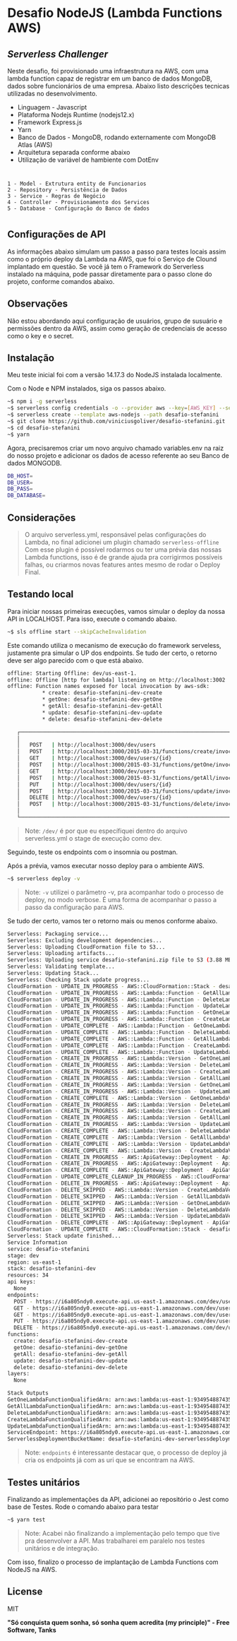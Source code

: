 # Desafio NodeJS (Lambda Functions AWS)
## _Serverless Challenger_



Neste desafio, foi provisionado uma infraestrutura na AWS, com uma lambda function capaz de registrar em um banco de dados MongoDB, dados sobre funcionários de uma empresa. Abaixo listo descrições tecnicas utilizadas no desenvolvimento.

- Linguagem - Javascript
- Plataforma Nodejs Runtime (nodejs12.x)
- Framework Express.js
- Yarn
- Banco de Dados - MongoDB, rodando externamente com MongoDB Atlas (AWS)
- Arquitetura separada conforme abaixo
- Utilização de variável de hambiente com DotEnv

#
    1 - Model - Extrutura entity de Funcionarios
    2 - Repository - Persistência de Dados
    3 - Service - Regras de Negócio
    4 - Controller - Provisionamento dos Services
    5 - Database - Configuração do Banco de dados
#


## Configurações de API
As informações abaixo simulam um passo a passo para testes locais assim como o próprio deploy da Lambda na AWS, que foi o Serviço de Clound implantado em questão. Se você já tem o Framework do Serverless instalado na máquina, pode passar diretamente para o passo clone do projeto, conforme comandos abaixo. 

## Observações

Não estou abordando aqui configuração de usuários, grupo de susuário e permissões dentro da AWS, assim como geração de credenciais de acesso como o key e o secret.

## Instalação

Meu teste inicial foi com a versão 14.17.3 do  NodeJS instalada localmente.

Com o Node e NPM instalados, siga os passos abaixo.

```sh
~$ npm i -g serverless
~$ serverless config credentials -o --provider aws --key=[AWS_KEY] --secret [AWS_SECRET]
~$ serverless create --template aws-nodejs --path desafio-stefanini
~$ git clone https://github.com/viniciusgoliver/desafio-stefanini.git
~$ cd desafio-stefanini
~$ yarn
```

Agora, precisaremos criar um novo arquivo chamado variables.env na raiz do nosso projeto e adicionar os dados de acesso referente ao seu Banco de dados MONGODB.

```sh
DB_HOST=
DB_USER=
DB_PASS=
DB_DATABASE=
```

## Considerações

> O arquivo serverless.yml, responsável pelas configurações do Lambda, no final adicionei um plugin chamado `serverless-offline` Com esse plugin é possível rodarmos ou ter uma prévia das nossas Lambda functions, isso é de grande ajuda pra corrigirmos possíveis falhas, ou criarmos novas features antes mesmo de rodar o Deploy Final. 

## Testando local

Para iniciar nossas primeiras execuções, vamos simular o deploy da nossa API in LOCALHOST. Para isso, execute o comando abaixo.

```sh
~$ sls offline start --skipCacheInvalidation
```

Este comando utiliza o mecanismo de execução do framework serveless, justamente pra simular o UP dos endpoints. Se tudo der certo, o retorno deve ser algo parecido com o que está abaixo.

```sh
offline: Starting Offline: dev/us-east-1.
offline: Offline [http for lambda] listening on http://localhost:3002
offline: Function names exposed for local invocation by aws-sdk:
           * create: desafio-stefanini-dev-create
           * getOne: desafio-stefanini-dev-getOne
           * getAll: desafio-stefanini-dev-getAll
           * update: desafio-stefanini-dev-update
           * delete: desafio-stefanini-dev-delete

   ┌────────────────────────────────────────────────────────────────────────────┐
   │                                                                            │
   │   POST   | http://localhost:3000/dev/users                                 │
   │   POST   | http://localhost:3000/2015-03-31/functions/create/invocations   │
   │   GET    | http://localhost:3000/dev/users/{id}                            │
   │   POST   | http://localhost:3000/2015-03-31/functions/getOne/invocations   │
   │   GET    | http://localhost:3000/dev/users                                 │
   │   POST   | http://localhost:3000/2015-03-31/functions/getAll/invocations   │
   │   PUT    | http://localhost:3000/dev/users/{id}                            │
   │   POST   | http://localhost:3000/2015-03-31/functions/update/invocations   │
   │   DELETE | http://localhost:3000/dev/users/{id}                            │
   │   POST   | http://localhost:3000/2015-03-31/functions/delete/invocations   │
   │                                                                            │
   └────────────────────────────────────────────────────────────────────────────┘

```

> Note: `/dev/` é por que eu específiquei dentro do arquivo serverless.yml o stage de execução como dev. 

Seguindo, teste os endpoints com o insomnia ou postman.

Após a prévia, vamos executar nosso deploy para o ambiente AWS.

```sh
~$ serverless deploy -v
```

> Note: `-v` utilizei o parâmetro -v, pra acompanhar todo o processo de deploy, no modo verbose. É uma forma de acompanhar o passo a passo da configuração para AWS.

Se tudo der certo, vamos ter o retorno mais ou menos conforme abaixo.

```sh
Serverless: Packaging service...
Serverless: Excluding development dependencies...
Serverless: Uploading CloudFormation file to S3...
Serverless: Uploading artifacts...
Serverless: Uploading service desafio-stefanini.zip file to S3 (3.88 MB)...
Serverless: Validating template...
Serverless: Updating Stack...
Serverless: Checking Stack update progress...
CloudFormation - UPDATE_IN_PROGRESS - AWS::CloudFormation::Stack - desafio-stefanini-dev
CloudFormation - UPDATE_IN_PROGRESS - AWS::Lambda::Function - GetAllLambdaFunction
CloudFormation - UPDATE_IN_PROGRESS - AWS::Lambda::Function - DeleteLambdaFunction
CloudFormation - UPDATE_IN_PROGRESS - AWS::Lambda::Function - UpdateLambdaFunction
CloudFormation - UPDATE_IN_PROGRESS - AWS::Lambda::Function - GetOneLambdaFunction
CloudFormation - UPDATE_IN_PROGRESS - AWS::Lambda::Function - CreateLambdaFunction
CloudFormation - UPDATE_COMPLETE - AWS::Lambda::Function - GetOneLambdaFunction
CloudFormation - UPDATE_COMPLETE - AWS::Lambda::Function - DeleteLambdaFunction
CloudFormation - UPDATE_COMPLETE - AWS::Lambda::Function - GetAllLambdaFunction
CloudFormation - UPDATE_COMPLETE - AWS::Lambda::Function - CreateLambdaFunction
CloudFormation - UPDATE_COMPLETE - AWS::Lambda::Function - UpdateLambdaFunction
CloudFormation - CREATE_IN_PROGRESS - AWS::Lambda::Version - GetOneLambdaVersionxMpQOjFKoxxB3tMTIgAgya9hy01mGli1Zw9Mla0hY
CloudFormation - CREATE_IN_PROGRESS - AWS::Lambda::Version - DeleteLambdaVersionYMXQIw9KDC30G7KHX0Z71d3xy1Q5sAMp8Xz7BxMdQ
CloudFormation - CREATE_IN_PROGRESS - AWS::Lambda::Version - CreateLambdaVersiongD3cyCnrWYrgQ68tftzQXszQGOwWm9489OxAxUvVtwU
CloudFormation - CREATE_IN_PROGRESS - AWS::Lambda::Version - GetAllLambdaVersionWQbV6q5O4dCb4hCrO4UH4jpH2A9ia0Ctnqg0dlIpA6s
CloudFormation - CREATE_IN_PROGRESS - AWS::Lambda::Version - GetOneLambdaVersionxMpQOjFKoxxB3tMTIgAgya9hy01mGli1Zw9Mla0hY
CloudFormation - CREATE_IN_PROGRESS - AWS::Lambda::Version - UpdateLambdaVersionNtbpBC38kp9iw4ZAk29wykJqTbvHb64ZIcfio
CloudFormation - CREATE_COMPLETE - AWS::Lambda::Version - GetOneLambdaVersionxMpQOjFKoxxB3tMTIgAgya9hy01mGli1Zw9Mla0hY
CloudFormation - CREATE_IN_PROGRESS - AWS::Lambda::Version - DeleteLambdaVersionYMXQIw9KDC30G7KHX0Z71d3xy1Q5sAMp8Xz7BxMdQ
CloudFormation - CREATE_IN_PROGRESS - AWS::Lambda::Version - CreateLambdaVersiongD3cyCnrWYrgQ68tftzQXszQGOwWm9489OxAxUvVtwU
CloudFormation - CREATE_IN_PROGRESS - AWS::Lambda::Version - GetAllLambdaVersionWQbV6q5O4dCb4hCrO4UH4jpH2A9ia0Ctnqg0dlIpA6s
CloudFormation - CREATE_IN_PROGRESS - AWS::Lambda::Version - UpdateLambdaVersionNtbpBC38kp9iw4ZAk29wykJqTbvHb64ZIcfio
CloudFormation - CREATE_COMPLETE - AWS::Lambda::Version - DeleteLambdaVersionYMXQIw9KDC30G7KHX0Z71d3xy1Q5sAMp8Xz7BxMdQ
CloudFormation - CREATE_COMPLETE - AWS::Lambda::Version - GetAllLambdaVersionWQbV6q5O4dCb4hCrO4UH4jpH2A9ia0Ctnqg0dlIpA6s
CloudFormation - CREATE_COMPLETE - AWS::Lambda::Version - UpdateLambdaVersionNtbpBC38kp9iw4ZAk29wykJqTbvHb64ZIcfio
CloudFormation - CREATE_COMPLETE - AWS::Lambda::Version - CreateLambdaVersiongD3cyCnrWYrgQ68tftzQXszQGOwWm9489OxAxUvVtwU
CloudFormation - CREATE_IN_PROGRESS - AWS::ApiGateway::Deployment - ApiGatewayDeployment1632615563736
CloudFormation - CREATE_IN_PROGRESS - AWS::ApiGateway::Deployment - ApiGatewayDeployment1632615563736
CloudFormation - CREATE_COMPLETE - AWS::ApiGateway::Deployment - ApiGatewayDeployment1632615563736
CloudFormation - UPDATE_COMPLETE_CLEANUP_IN_PROGRESS - AWS::CloudFormation::Stack - desafio-stefanini-dev
CloudFormation - DELETE_IN_PROGRESS - AWS::ApiGateway::Deployment - ApiGatewayDeployment1632604795557
CloudFormation - DELETE_SKIPPED - AWS::Lambda::Version - CreateLambdaVersioneYy5YBxuSpWfMpqsFo1N3Iyo9BN2fCMiA9euucfTHI
CloudFormation - DELETE_SKIPPED - AWS::Lambda::Version - GetAllLambdaVersionQLvdoXTRTijRXXLm1LAG62yMQd67NfCG1YbQBuZaY
CloudFormation - DELETE_SKIPPED - AWS::Lambda::Version - GetOneLambdaVersionk9hlVeQS97eO0Q5p6UPAh9inJpbCQh8AD40WznNep9E
CloudFormation - DELETE_SKIPPED - AWS::Lambda::Version - DeleteLambdaVersionDHvtijC2AtWQmyC303is3UmhfYXlMOQOtnTvujmZjs
CloudFormation - DELETE_SKIPPED - AWS::Lambda::Version - UpdateLambdaVersionhycWhhZyOsnFWr3OnkblVrazCQQL7mPkiwkWnjk
CloudFormation - DELETE_COMPLETE - AWS::ApiGateway::Deployment - ApiGatewayDeployment1632604795557
CloudFormation - UPDATE_COMPLETE - AWS::CloudFormation::Stack - desafio-stefanini-dev
Serverless: Stack update finished...
Service Information
service: desafio-stefanini
stage: dev
region: us-east-1
stack: desafio-stefanini-dev
resources: 34
api keys:
  None
endpoints:
  POST - https://i6a805ndy0.execute-api.us-east-1.amazonaws.com/dev/users
  GET - https://i6a805ndy0.execute-api.us-east-1.amazonaws.com/dev/users/{id}
  GET - https://i6a805ndy0.execute-api.us-east-1.amazonaws.com/dev/users
  PUT - https://i6a805ndy0.execute-api.us-east-1.amazonaws.com/dev/users/{id}
  DELETE - https://i6a805ndy0.execute-api.us-east-1.amazonaws.com/dev/users/{id}
functions:
  create: desafio-stefanini-dev-create
  getOne: desafio-stefanini-dev-getOne
  getAll: desafio-stefanini-dev-getAll
  update: desafio-stefanini-dev-update
  delete: desafio-stefanini-dev-delete
layers:
  None

Stack Outputs
GetOneLambdaFunctionQualifiedArn: arn:aws:lambda:us-east-1:934954887435:function:desafio-stefanini-dev-getOne:3
GetAllLambdaFunctionQualifiedArn: arn:aws:lambda:us-east-1:934954887435:function:desafio-stefanini-dev-getAll:3
DeleteLambdaFunctionQualifiedArn: arn:aws:lambda:us-east-1:934954887435:function:desafio-stefanini-dev-delete:3
CreateLambdaFunctionQualifiedArn: arn:aws:lambda:us-east-1:934954887435:function:desafio-stefanini-dev-create:3
UpdateLambdaFunctionQualifiedArn: arn:aws:lambda:us-east-1:934954887435:function:desafio-stefanini-dev-update:3
ServiceEndpoint: https://i6a805ndy0.execute-api.us-east-1.amazonaws.com/dev
ServerlessDeploymentBucketName: desafio-stefanini-dev-serverlessdeploymentbucket-1a4q6cp0gisbe
```

> Note: `endpoints` é interessante destacar que, o processo de deploy já cria os endpoints já com as uri que se encontram na AWS. 

## Testes unitários

Finalizando as implementações da API, adicionei ao repositório o Jest como base de Testes. Rode o comando abaixo para testar

```sh
~$ yarn test
```

> Note: Acabei não finalizando a implementação pelo tempo que tive pra desenvolver a API. Mas trabalharei em paralelo nos testes unitários e de integração. 

Com isso, finalizo o processo de implantação de Lambda Functions com NodeJS na AWS.

## License

MIT

**"Só conquista quem sonha, só sonha quem acredita (my principle)" - Free Software, Tanks**
